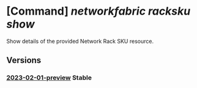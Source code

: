 # [Command] _networkfabric racksku show_

Show details of the provided Network Rack SKU resource.

## Versions

### [2023-02-01-preview](/Resources/mgmt-plane/L3N1YnNjcmlwdGlvbnMve30vcHJvdmlkZXJzL21pY3Jvc29mdC5tYW5hZ2VkbmV0d29ya2ZhYnJpYy9uZXR3b3JrcmFja3NrdXMve30=/2023-02-01-preview.xml) **Stable**

<!-- mgmt-plane /subscriptions/{}/providers/microsoft.managednetworkfabric/networkrackskus/{} 2023-02-01-preview -->
